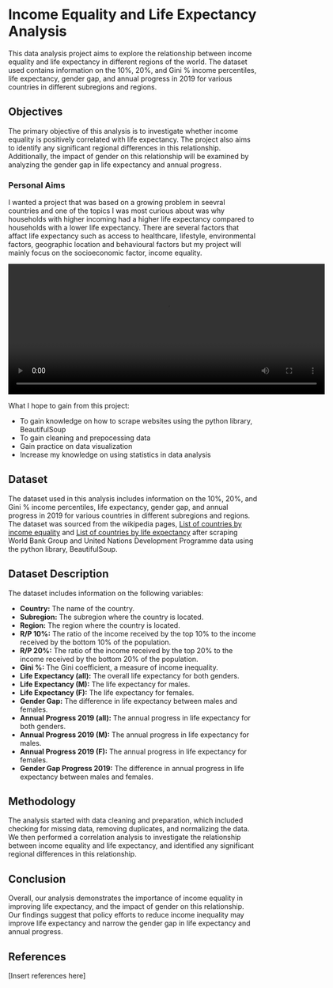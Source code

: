 # Income Equality and Life Expectancy Analysis
This data analysis project aims to explore the relationship between income equality and life expectancy in different regions of the world. The dataset used contains information on the 10%, 20%, and Gini % income percentiles, life expectancy, gender gap, and annual progress in 2019 for various countries in different subregions and regions.

## Objectives
The primary objective of this analysis is to investigate whether income equality is positively correlated with life expectancy. The project also aims to identify any significant regional differences in this relationship. Additionally, the impact of gender on this relationship will be examined by analyzing the gender gap in life expectancy and annual progress.

### Personal Aims
I wanted a project that was based on a growing problem in seevral countries and one of the topics I was most curious about was why households with higher incoming 
had a higher life expectancy compared to households with a lower life expectancy. There are several factors that affact life expectancy such as access to healthcare, lifestyle, environmental factors, geographic location and behavioural factors but my project will mainly focus on the socioeconomic factor, income equality. 

<video id="my-video" class="video-js" controls preload="auto" width="640" height="264" data-setup="{}">
  <source src="https://www.youtube.com/watch?v=_Bxxl6QiDBE" type='video/youtube'>
</video>

What I hope to gain from this project:
- To gain knowledge on how to scrape websites using the python library, BeautifulSoup
- To gain cleaning and prepocessing data 
- Gain practice on data visualization
- Increase my knowledge on using statistics in data analysis

## Dataset
The dataset used in this analysis includes information on the 10%, 20%, and Gini % income percentiles, life expectancy, gender gap, and annual progress in 2019 for various countries in different subregions and regions. The dataset was sourced from the wikipedia pages, [List of countries by income equality](https://en.wikipedia.org/wiki/List_of_countries_by_income_equality) and [List of countries by life expectancy](https://en.wikipedia.org/wiki/List_of_countries_by_life_expectancy#United_Nations_(2021)) after scraping World Bank Group and United Nations Development Programme data using the python library, BeautifulSoup. 

## Dataset Description
The dataset includes information on the following variables:

- **Country:** The name of the country.
- **Subregion:** The subregion where the country is located.
- **Region:** The region where the country is located.
- **R/P 10%:** The ratio of the income received by the top 10% to the income received by the bottom 10% of the population.
- **R/P 20%:** The ratio of the income received by the top 20% to the income received by the bottom 20% of the population.
- **Gini %:** The Gini coefficient, a measure of income inequality.
- **Life Expectancy (all):** The overall life expectancy for both genders.
- **Life Expectancy (M):** The life expectancy for males.
- **Life Expectancy (F):** The life expectancy for females.
- **Gender Gap:** The difference in life expectancy between males and females.
- **Annual Progress 2019 (all):** The annual progress in life expectancy for both genders.
- **Annual Progress 2019 (M):** The annual progress in life expectancy for males.
- **Annual Progress 2019 (F):** The annual progress in life expectancy for females.
- **Gender Gap Progress 2019:** The difference in annual progress in life expectancy between males and females.

## Methodology
The analysis started with data cleaning and preparation, which included checking for missing data, removing duplicates, and normalizing the data. We then performed a correlation analysis to investigate the relationship between income equality and life expectancy, and identified any significant regional differences in this relationship.

## Conclusion
Overall, our analysis demonstrates the importance of income equality in improving life expectancy, and the impact of gender on this relationship. Our findings suggest that policy efforts to reduce income inequality may improve life expectancy and narrow the gender gap in life expectancy and annual progress.

## References
[Insert references here]

